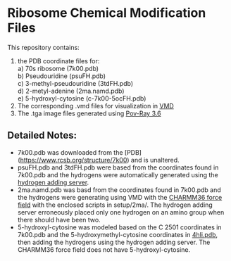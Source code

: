# Ribosome Chemical Modification Files
This repository contains:
1) the PDB coordinate files for:  
    a) 70s ribosome (7k00.pdb)  
    b) Pseudouridine (psuFH.pdb)  
    c) 3-methyl-pseudouridine (3tdFH.pdb)  
    d) 2-metyl-adenine (2ma.namd.pdb)  
    e) 5-hydroxyl-cytosine (c-7k00-5ocFH.pdb)  
2) The corresponding .vmd files for visualization in [VMD](https://www.ks.uiuc.edu/Research/vmd/)
3) The .tga image files generated using [Pov-Ray 3.6](https://www.povray.org/download/linux.php) 

## Detailed Notes:
- 7k00.pdb was downloaded from the [PDB] (https://www.rcsb.org/structure/7k00) and is unaltered.
- psuFH.pdb and 3tdFH.pdb were based from the coordinates found in 7k00.pdb and the hydrogens were automatically generated using the [hydrogen adding server](http://molprobity.biochem.duke.edu/).
- 2ma.namd.pdb was basd from the coordinates found in 7k00.pdb and the hydrogens were generating using VMD with the [CHARMM36 force field](http://mackerell.umaryland.edu/charmm_ff.shtml#charmm) with the enclosed scripts in setup/2ma/. The hydrogen adding server erroneously placed only one hydrogen on an amino group when there should have been two.
- 5-hydroxyl-cytosine was modeled based on the C 2501 coordinates in 7k00.pdb and the 5-hydroxymethyl-cytosine coordinates in [4hli.pdb](https://www.rcsb.org/structure/4HLI), then adding the hydrogens using the hydrogen adding server. The CHARMM36 force field does not have 5-hydroxyl-cytosine.
